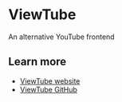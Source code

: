 # ViewTube

An alternative YouTube frontend

## Learn more
- [ViewTube website](https://viewtube.io/)
- [ViewTube GitHub](https://github.com/ViewTube/viewtube)